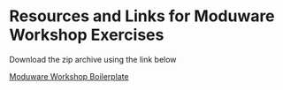# Resources and Links for Moduware Workshop Exercises

Download the zip archive using the link below

[Moduware Workshop Boilerplate]


[Moduware Workshop Boilerplate]: https://bit.ly/2viXevp
